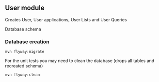 ## User module 

Creates User, User applications, User Lists and User Queries


Database schema
### Database creation

```
mvn flyway:migrate
```


For the unit tests you may need to clean the database (drops all tables and recreated schema)
```
mvn flyway:clean
```
